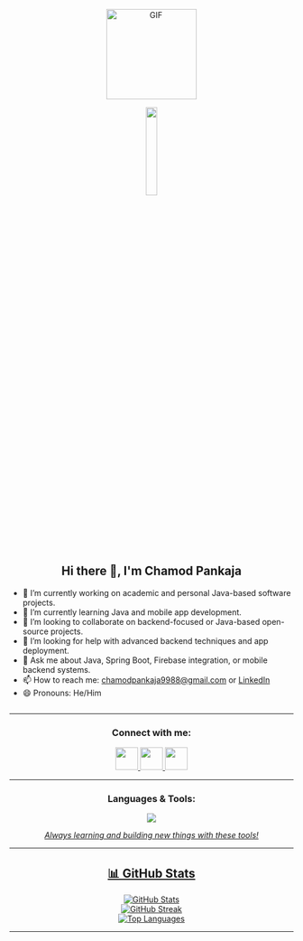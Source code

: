 <p align="center"> <img  alt="GIF" height="160px" src="https://media.giphy.com/media/du3J3cXyzhj75IOgvA/giphy.gif" /></p>

<p align="center"><img src="https://github.com/vimalverma558/vimalverma558/blob/v2/img/hello.gif" width="20%"></p> 
  

<h2 align="center">Hi there 👋, I'm Chamod Pankaja</h2>




- 🔭 I’m currently working on academic and personal Java-based software projects.
- 🌱 I’m currently learning Java and mobile app development.
- 👯 I’m looking to collaborate on backend-focused or Java-based open-source projects.
- 🤔 I’m looking for help with advanced backend techniques and app deployment.
- 💬 Ask me about Java, Spring Boot, Firebase integration, or mobile backend systems.
- 📫 How to reach me: chamodpankaja9988@gmail.com or [LinkedIn](https://linkedin.com/in/chamodpankaja)
- 😄 Pronouns: He/Him


<p align="left"> <img src="https://komarev.com/ghpvc/?username=chamodpankaja&label=Profile%20views&color=1E3A8A&style=flat" alt="" /> </p>

---



<h3 align="center">Connect with me:</h3>
<p align="center">
  <a href="https://linkedin.com/in/chamodpankaja" target="_blank">
    <img src="https://skillicons.dev/icons?i=linkedin" height="40" />
  </a>
  <a href="mailto:chamodpankaja9988@gmail.com" target="_blank">
    <img src="https://skillicons.dev/icons?i=gmail" height="40" />
  </a>
  <a href="https://instagram.com/chamod_pankaja23" target="_blank">
    <img src="https://skillicons.dev/icons?i=instagram" height="40" />
  </a>
</p>



---


<!-- ## 🌐 Socials:
[![Instagram](https://img.shields.io/badge/Instagram-%23E4405F.svg?logo=Instagram&logoColor=white)](https://instagram.com/chamod_pankaja23) [![LinkedIn](https://img.shields.io/badge/LinkedIn-%230077B5.svg?logo=linkedin&logoColor=white)](https://linkedin.com/in/chamodpankaja) [![email](https://img.shields.io/badge/Email-D14836?logo=gmail&logoColor=white)](mailto:chamodpankaja9988@gmail.com) 

# 💻 Tech Stack:
![JavaScript](https://img.shields.io/badge/javascript-%23323330.svg?style=for-the-badge&logo=javascript&logoColor=%23F7DF1E) ![Java](https://img.shields.io/badge/java-%23ED8B00.svg?style=for-the-badge&logo=openjdk&logoColor=white) ![HTML5](https://img.shields.io/badge/html5-%23E34F26.svg?style=for-the-badge&logo=html5&logoColor=white) ![Python](https://img.shields.io/badge/python-3670A0?style=for-the-badge&logo=python&logoColor=ffdd54) ![Netlify](https://img.shields.io/badge/netlify-%23000000.svg?style=for-the-badge&logo=netlify&logoColor=#00C7B7) ![Google Cloud](https://img.shields.io/badge/GoogleCloud-%234285F4.svg?style=for-the-badge&logo=google-cloud&logoColor=white) ![Firebase](https://img.shields.io/badge/firebase-%23039BE5.svg?style=for-the-badge&logo=firebase) ![React](https://img.shields.io/badge/react-%2320232a.svg?style=for-the-badge&logo=react&logoColor=%2361DAFB) ![NodeJS](https://img.shields.io/badge/node.js-6DA55F?style=for-the-badge&logo=node.js&logoColor=white) ![Spring](https://img.shields.io/badge/spring-%236DB33F.svg?style=for-the-badge&logo=spring&logoColor=white) ![Flutter](https://img.shields.io/badge/Flutter-%2302569B.svg?style=for-the-badge&logo=Flutter&logoColor=white) ![Apache Tomcat](https://img.shields.io/badge/apache%20tomcat-%23F8DC75.svg?style=for-the-badge&logo=apache-tomcat&logoColor=black) ![Firebase](https://img.shields.io/badge/firebase-a08021?style=for-the-badge&logo=firebase&logoColor=ffcd34) ![MySQL](https://img.shields.io/badge/mysql-4479A1.svg?style=for-the-badge&logo=mysql&logoColor=white) ![Hibernate](https://img.shields.io/badge/Hibernate-59666C?style=for-the-badge&logo=Hibernate&logoColor=white) ![Figma](https://img.shields.io/badge/figma-%23F24E1E.svg?style=for-the-badge&logo=figma&logoColor=white) ![Canva](https://img.shields.io/badge/Canva-%2300C4CC.svg?style=for-the-badge&logo=Canva&logoColor=white)
 -->
<h3 align="center">Languages & Tools:</h3>
<p align="center">
<a href="https://skillicons.dev" target="_blank"><img class="item" src="https://skillicons.dev/icons?i=java,py,spring,html,css,js,flutter,dart,firebase,react,maven,gradle,nodejs,mysql,mongodb,firebase,gmail,gcp,figma,git,github,vscode,netlify,postman,androidstudio,pycharm,webstorm,idea,linkedin,md,&theme=dark&perline=10"/</a> 
</p>

<p align="center"><i>Always learning and building new things with these tools!</i></p>

---


<!-- # 📊 GitHub Stats:
![](https://github-readme-stats.vercel.app/api?username=chamodpankaja&theme=dark&hide_border=false&include_all_commits=false&count_private=false)<br/>
![](https://nirzak-streak-stats.vercel.app/?user=chamodpankaja&theme=dark&hide_border=false)<br/>
![](https://github-readme-stats.vercel.app/api/top-langs/?username=chamodpankaja&theme=dark&hide_border=false&include_all_commits=false&count_private=false&layout=compact)

---
[![](https://visitcount.itsvg.in/api?id=chamodpankaja&icon=0&color=0)](https://visitcount.itsvg.in)
-->
<h2 align="center">📊 GitHub Stats</h2>

<p align="center">
  <img src="https://github-readme-stats.vercel.app/api?username=chamodpankaja&theme=dark&hide_border=false&include_all_commits=false&count_private=false" alt="GitHub Stats" />
  <br/>
  <img src="https://nirzak-streak-stats.vercel.app/?user=chamodpankaja&theme=dark&hide_border=false" alt="GitHub Streak" />
  <br/>
  <img src="https://github-readme-stats.vercel.app/api/top-langs/?username=chamodpankaja&theme=dark&hide_border=false&include_all_commits=false&count_private=false&layout=compact" alt="Top Languages" />
</p>

---
<!-- <p align="center">
  <a href="https://visitcount.itsvg.in">
    <img src="https://visitcount.itsvg.in/api?id=chamodpankaja&icon=0&color=0" alt="Profile Visits" />
  </a>
</p> 
-->





<!-- Proudly created with GPRM ( https://gprm.itsvg.in ) --> 

